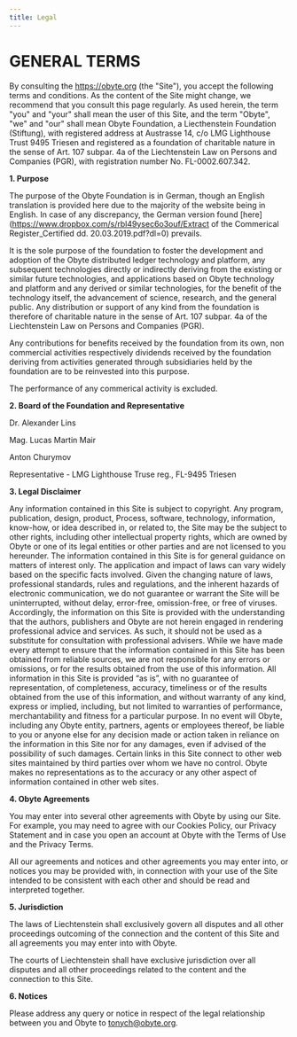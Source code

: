 ```yaml
---
title: Legal
---
```


# **GENERAL TERMS**

By consulting the https://obyte.org (the "Site"), you accept the following terms and conditions. As the content of the Site might change, we recommend that you consult this page regularly. As used herein, the term "you" and "your" shall mean the user of this Site, and the term "Obyte", "we" and "our" shall mean Obyte Foundation, a Liecthenstein Foundation (Stiftung), with registered address at Austrasse 14, c/o LMG Lighthouse Trust 9495 Triesen and registered as a foundation of charitable nature in the sense of Art. 107 subpar. 4a of the Liechtenstein Law on Persons and Companies (PGR), with registration number No. FL-0002.607.342.


**1. Purpose**

The purpose of the Obyte Foundation is in German, though an English translation is provided here due to the majority of the website being in English. In case of any discrepancy, the German version found [here](https://www.dropbox.com/s/rbl49ysec6o3ouf/Extract of the Commerical Register_Certified dd. 20.03.2019.pdf?dl=0) prevails.

It is the sole purpose of the foundation to foster the development and adoption of the Obyte distributed ledger technology and platform, any subsequent technologies directly or indirectly deriving from the existing or similar future technologies, and applications based on Obyte technology and platform and any derived or similar technologies, for the benefit of the technology itself, the advancement of science, research, and the general public. Any distribution or support of any kind from the foundation is therefore of charitable nature in the sense of Art. 107 subpar. 4a of the Liechtenstein Law on Persons and Companies (PGR).

Any contributions for benefits received by the foundation from its own, non commercial activities respectively dividends received by the foundation deriving from activities generated through subsidiaries held by the foundation are to be reinvested into this purpose.

The performance of any commerical activity is excluded.


**2. Board of the Foundation and Representative**

Dr. Alexander Lins

Mag. Lucas Martin Mair

Anton Churymov

Representative - LMG Lighthouse Truse reg., FL-9495 Triesen


**3. Legal Disclaimer**

Any information contained in this Site is subject to copyright. Any program, publication, design, product, Process, software, technology, information, know-how, or idea described in, or related to, the Site may be the subject to other rights, including other intellectual property rights, which are owned by Obyte or one of its legal entities or other parties and are not licensed to you hereunder. The information contained in this Site is for general guidance on matters of interest only. The application and impact of laws can vary widely based on the specific facts involved. Given the changing nature of laws, professional standards, rules and regulations, and the inherent hazards of electronic communication, we do not guarantee or warrant the Site will be uninterrupted, without delay, error-free, omission-free, or free of viruses. Accordingly, the information on this Site is provided with the understanding that the authors, publishers and Obyte are not herein engaged in rendering professional advice and services. As such, it should not be used as a substitute for consultation with professional advisers. While we have made every attempt to ensure that the information contained in this Site has been obtained from reliable sources, we are not responsible for any errors or omissions, or for the results obtained from the use of this information. All information in this Site is provided “as is”, with no guarantee of representation, of completeness, accuracy, timeliness or of the results obtained from the use of this information, and without warranty of any kind, express or implied, including, but not limited to warranties of performance, merchantability and fitness for a particular purpose. In no event will Obyte, including any Obyte entity, partners, agents or employees thereof, be liable to you or anyone else for any decision made or action taken in reliance on the information in this Site nor for any damages, even if advised of the possibility of such damages. Certain links in this Site connect to other web sites maintained by third parties over whom we have no control. Obyte makes no representations as to the accuracy or any other aspect of information contained in other web sites.


**4. Obyte Agreements**

You may enter into several other agreements with Obyte by using our Site. For example, you may need to agree with our Cookies Policy, our Privacy Statement and in case you open an account at Obyte with the Terms of Use and the Privacy Terms.

All our agreements and notices and other agreements you may enter into, or notices you may be provided with, in connection with your use of the Site intended to be consistent with each other and should be read and interpreted together.


**5. Jurisdiction**

The laws of Liechtenstein shall exclusively govern all disputes and all other proceedings outcoming of the connection and the content of this Site and all agreements you may enter into with Obyte.

The courts of Liechtenstein shall have exclusive jurisdiction over all disputes and all other proceedings related to the content and the connection to this Site.


**6. Notices**

Please address any query or notice in respect of the legal relationship between you and Obyte to tonych@obyte.org.

